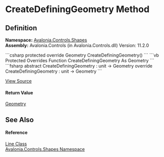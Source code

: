 # CreateDefiningGeometry Method




## Definition
**Namespace:** <a href="N_Avalonia_Controls_Shapes">Avalonia.Controls.Shapes</a>  
**Assembly:** Avalonia.Controls (in Avalonia.Controls.dll) Version: 11.2.0

<Tabs groupId="api-code-preview">
<TabItem value="csharp" label="C#">
```csharp
protected override Geometry CreateDefiningGeometry()
```
</TabItem>
<TabItem value="vb" label="VB">
```vb
Protected Overrides Function CreateDefiningGeometry As Geometry
```
</TabItem>
<TabItem value="fsharp" label="F#">
```fsharp
abstract CreateDefiningGeometry : unit -> Geometry 
override CreateDefiningGeometry : unit -> Geometry 
```
</TabItem>
</Tabs>



<a href="https://github.com/AvaloniaUI/Avalonia/tree/master/src/Avalonia.Controls/Shapes/Line.cs#L33" title="View the source code">View Source</a>



#### Return Value
<a href="T_Avalonia_Media_Geometry">Geometry</a>

## See Also


#### Reference
<a href="T_Avalonia_Controls_Shapes_Line">Line Class</a>  
<a href="N_Avalonia_Controls_Shapes">Avalonia.Controls.Shapes Namespace</a>  


